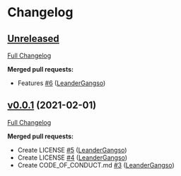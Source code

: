 # Changelog

## [Unreleased](https://github.com/LeanderGangso/pyMyShareSDK/tree/HEAD)

[Full Changelog](https://github.com/LeanderGangso/pyMyShareSDK/compare/v0.0.1...HEAD)

**Merged pull requests:**

- Features [\#6](https://github.com/LeanderGangso/pyMyShareSDK/pull/6) ([LeanderGangso](https://github.com/LeanderGangso))

## [v0.0.1](https://github.com/LeanderGangso/pyMyShareSDK/tree/v0.0.1) (2021-02-01)

[Full Changelog](https://github.com/LeanderGangso/pyMyShareSDK/compare/80095634643353daa26e82793d48b6d57f234182...v0.0.1)

**Merged pull requests:**

- Create LICENSE [\#5](https://github.com/LeanderGangso/pyMyShareSDK/pull/5) ([LeanderGangso](https://github.com/LeanderGangso))
- Create LICENSE [\#4](https://github.com/LeanderGangso/pyMyShareSDK/pull/4) ([LeanderGangso](https://github.com/LeanderGangso))
- Create CODE\_OF\_CONDUCT.md [\#3](https://github.com/LeanderGangso/pyMyShareSDK/pull/3) ([LeanderGangso](https://github.com/LeanderGangso))



